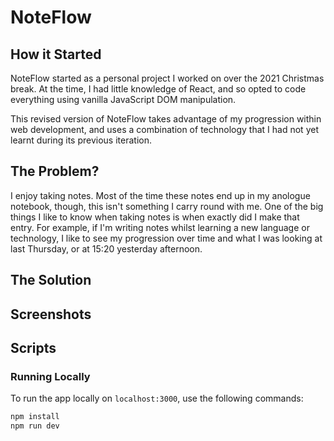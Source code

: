 # NoteFlow

## How it Started

NoteFlow started as a personal project I worked on over the 2021 Christmas break. At the time, I had little knowledge of React, and so opted to code everything using vanilla JavaScript DOM manipulation.

This revised version of NoteFlow takes advantage of my progression within web development, and uses a combination of technology that I had not yet learnt during its previous iteration.

## The Problem?

I enjoy taking notes. Most of the time these notes end up in my anologue notebook, though, this isn't something I carry round with me. One of the big things I like to know when taking notes is when exactly did I make that entry. For example, if I'm writing notes whilst learning a new language or technology, I like to see my progression over time and what I was looking at last Thursday, or at 15:20 yesterday afternoon.

## The Solution

## Screenshots

## Scripts

### Running Locally

To run the app locally on `localhost:3000`, use the following commands:

```bash
npm install
npm run dev
```
